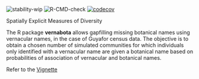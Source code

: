 ![stability-wip](https://img.shields.io/badge/stability-work_in_progress-lightgrey.svg)
![R-CMD-check](https://github.com/EcoFoG/vernabota/workflows/R-CMD-check/badge.svg)
[![codecov](https://codecov.io/github/EcoFoG/vernabota/branch/master/graphs/badge.svg)](https://codecov.io/github/EcoFoG/vernabota)

Spatially Explicit Measures of Diversity

The R package **vernabota** allows gapfilling missing botanical names using vernacular names, in the case of Guyafor census data.
The objective is to obtain a chosen number of simulated communities for which individuals only identified with a vernacular name are given a botanical name based on probabilities of association of vernacular and botanical names.

Refer to the [Vignette](https://github.com/EcoFoG/vernabota/)
